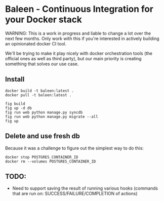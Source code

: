 # Baleen - Continuous Integration for your Docker stack

WARNING: This is a work in progress and liable to change a lot over the next
few months. Only work with this if you're interested in actively building
an opinionated docker CI tool.

We'll be trying to make it play nicely with docker orchestration tools (the
official ones as well as third party), but our main priority is creating
something that solves our use case.

## Install

```
docker build -t baleen:latest .
docker pull -t baleen:latest .

fig build
fig up -d db
fig run web python manage.py syncdb
fig run web python manage.py migrate --all
fig up
```



## Delete and use fresh db

Because it was a challenge to figure out the simplest way to do this:

```
docker stop POSTGRES_CONTAINER_ID
docker rm --volumes POSTGRES_CONTAINER_ID
```

## TODO:

* Need to support saving the result of running various hooks (commands that are
  run on: SUCCESS/FAILURE/COMPLETION of actions)

